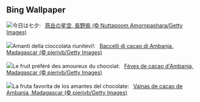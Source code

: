 ## Bing Wallpaper
![](https://www.bing.com/th?id=OHR.Tanabata2023_JA-JP8370002660_UHD.jpg&w=1000)今日は七夕:&nbsp;&ensp;[燕岳の星空, 長野県 (© Nuttapoom Amornpashara/Getty Images)](https://www.bing.com/th?id=OHR.Tanabata2023_JA-JP8370002660_UHD.jpg)
<br><br/>
![](https://www.bing.com/th?id=OHR.CocoaPods_IT-IT5102977472_UHD.jpg&w=1000)Amanti della cioccolata riunitevi!:&nbsp;&ensp;[Baccelli di cacao di Ambanja, Madagascar (© pierivb/Getty Images)](https://www.bing.com/th?id=OHR.CocoaPods_IT-IT5102977472_UHD.jpg)
<br><br/>
![](https://www.bing.com/th?id=OHR.CocoaPods_FR-FR2382052379_UHD.jpg&w=1000)Le fruit préféré des amoureux du chocolat:&nbsp;&ensp;[Fèves de cacao d'Ambanja, Madagascar (© pierivb/Getty Images)](https://www.bing.com/th?id=OHR.CocoaPods_FR-FR2382052379_UHD.jpg)
<br><br/>
![](https://www.bing.com/th?id=OHR.CocoaPods_ES-ES1587256646_UHD.jpg&w=1000)La fruta favorita de los amantes del chocolate:&nbsp;&ensp;[Vainas de cacao de Ambanja, Madagascar (© pierivb/Getty Images)](https://www.bing.com/th?id=OHR.CocoaPods_ES-ES1587256646_UHD.jpg)
<br><br/>
